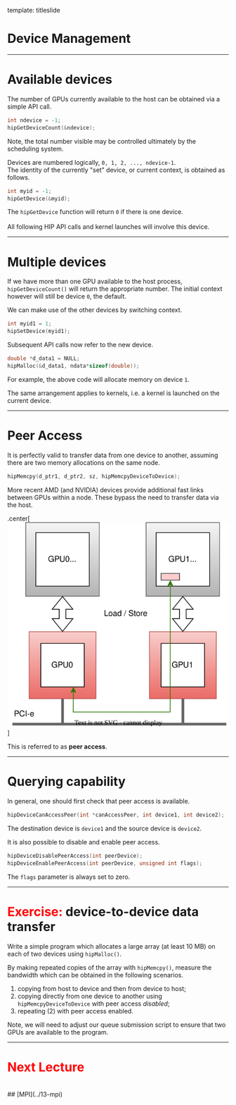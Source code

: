 template: titleslide
# Device Management



---
# Available devices

The number of GPUs currently available to the host can be obtained via a simple API call.

```cpp
int ndevice = -1;
hipGetDeviceCount(&ndevice);
```

Note, the total number visible may be controlled ultimately by the scheduling system.

Devices are numbered logically, `0, 1, 2, ..., ndevice-1`.<br>
The identity of the currently "set" device, or current context, is obtained as follows.

```cpp
int myid = -1;
hipGetDevice(&myid);
```

The `hipGetDevice` function will return `0` if there is one device.
<br><br>
All following HIP API calls and kernel launches will involve this device.



---
# Multiple devices

If we have more than one GPU available to the host process, `hipGetDeviceCount()` will return the appropriate number.
The initial context however will still be device `0`, the default.

We can make use of the other devices by switching context.

```cpp
int myid1 = 1;
hipSetDevice(myid1);
```

Subsequent API calls now refer to the new device.

```cpp
double *d_data1 = NULL;
hipMalloc(&d_data1, ndata*sizeof(double));
```

For example, the above code will allocate memory on device `1`.

The same arrangement applies to kernels, i.e. a kernel is launched on the current device.



---
# Peer Access

It is perfectly valid to transfer data from one device to another, assuming
there are two memory allocations on the same node.

```cpp
hipMemcpy(d_ptr1, d_ptr2, sz, hipMemcpyDeviceToDevice);
```

More recent AMD (and NVIDIA) devices provide additional fast links between GPUs
within a node. These bypass the need to transfer data via the host.

.center[![:scale_img 30%](gpu-p2p.svg)]

This is referred to as **peer access**.



---
# Querying capability

In general, one should first check that peer access is available.

```cpp
hipDeviceCanAccessPeer(int *canAccessPeer, int device1, int device2);
```

The destination device is `device1` and the source device is `device2`.

It is also possible to disable and enable peer access.

```cpp
hipDeviceDisablePeerAccess(int peerDevice);
hipDeviceEnablePeerAccess(int peerDevice, unsigned int flags);
```

The `flags` parameter is always set to zero.



---
# <span style="color:red">Exercise:</span> device-to-device data transfer

Write a simple program which allocates a large array (at least 10 MB)
on each of two devices using `hipMalloc()`.

By making repeated copies of the array with `hipMemcpy()`, measure the bandwidth which can be obtained
in the following scenarios.

1. copying from host to device and then from device to host;
2. copying directly from one device to another using `hipMemcpyDeviceToDevice` with peer access *disabled*;
3. repeating (2) with peer access enabled.

Note, we will need to adjust our queue submission script to ensure that two GPUs are available to the program.



---
# <span style="color:red">Next Lecture</span>

<br>
## [MPI](../13-mpi)